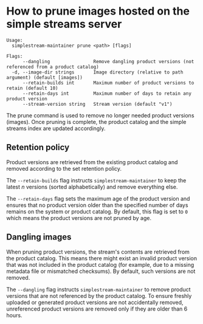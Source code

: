# How to prune images hosted on the simple streams server

```
Usage:
  simplestream-maintainer prune <path> [flags]

Flags:
      --dangling                Remove dangling product versions (not referenced from a product catalog)
  -d, --image-dir strings       Image directory (relative to path argument) (default [images])
      --retain-builds int       Maximum number of product versions to retain (default 10)
      --retain-days int         Maximum number of days to retain any product version
      --stream-version string   Stream version (default "v1")
```

The prune command is used to remove no longer needed product versions (images).
Once pruning is complete, the product catalog and the simple streams index are updated accordingly.

## Retention policy

Product versions are retrieved from the existing product catalog and removed according to the set
retention policy.

The `--retain-builds` flag instructs `simplestream-maintainer` to keep the latest *n* versions
(sorted alphabetically) and remove everything else.

The `--retain-days` flag sets the maximum age of the product version and ensures that no product
version older than the specified number of days remains on the system or product catalog.
By default, this flag is set to `0` which means the product versions are not pruned by age.

## Dangling images

When pruning product versions, the stream's contents are retrieved from the product catalog. This means
there might exist an invalid product version that was not included in the product catalog (for
example, due to a missing metadata file or mismatched checksums). By default, such versions are
not removed.

The `--dangling` flag instructs `simplestream-maintainer` to remove product versions that are not
referenced by the product catalog. To ensure freshly uploaded or generated product versions are not
accidentally removed, unreferenced product versions are removed only if they are older than 6 hours.
